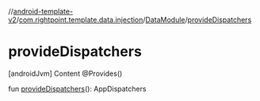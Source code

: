 //[android-template-v2](../../index.md)/[com.rightpoint.template.data.injection](../index.md)/[DataModule](index.md)/[provideDispatchers](provide-dispatchers.md)



# provideDispatchers
[androidJvm]
Content
@Provides()

fun [provideDispatchers](provide-dispatchers.md)(): AppDispatchers
